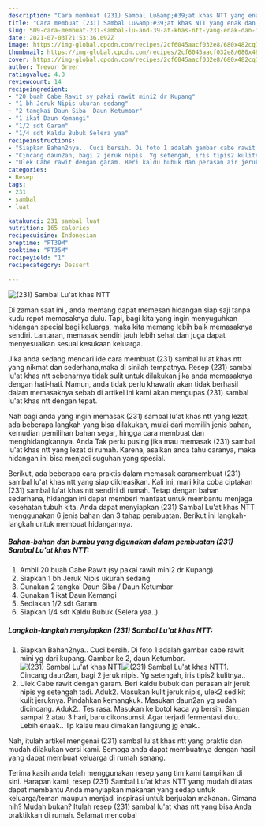```yaml
---
description: "Cara membuat (231) Sambal Lu&amp;#39;at khas NTT yang enak dan Mudah Dibuat"
title: "Cara membuat (231) Sambal Lu&amp;#39;at khas NTT yang enak dan Mudah Dibuat"
slug: 509-cara-membuat-231-sambal-lu-and-39-at-khas-ntt-yang-enak-dan-mudah-dibuat
date: 2021-07-03T21:53:36.092Z
image: https://img-global.cpcdn.com/recipes/2cf6045aacf032e8/680x482cq70/231-sambal-luat-khas-ntt-foto-resep-utama.jpg
thumbnail: https://img-global.cpcdn.com/recipes/2cf6045aacf032e8/680x482cq70/231-sambal-luat-khas-ntt-foto-resep-utama.jpg
cover: https://img-global.cpcdn.com/recipes/2cf6045aacf032e8/680x482cq70/231-sambal-luat-khas-ntt-foto-resep-utama.jpg
author: Trevor Greer
ratingvalue: 4.3
reviewcount: 14
recipeingredient:
- "20 buah Cabe Rawit sy pakai rawit mini2 dr Kupang"
- "1 bh Jeruk Nipis ukuran sedang"
- "2 tangkai Daun Siba  Daun Ketumbar"
- "1 ikat Daun Kemangi"
- "1/2 sdt Garam"
- "1/4 sdt Kaldu Bubuk Selera yaa"
recipeinstructions:
- "Siapkan Bahan2nya.. Cuci bersih. Di foto 1 adalah gambar cabe rawit mini yg dari kupang. Gambar ke 2, daun Ketumbar."
- "Cincang daun2an, bagi 2 jeruk nipis. Yg setengah, iris tipis2 kulitnya.."
- "Ulek Cabe rawit dengan garam. Beri kaldu bubuk dan perasan air jeruk nipis yg setengah tadi. Aduk2. Masukan kulit jeruk nipis, ulek2 sedikit kulit jeruknya. Pindahkan kemangkuk. Masukan daun2an yg sudah dicincang. Aduk2.. Tes rasa. Masukan ke botol kaca yg bersih. Simpan sampai 2 atau 3 hari, baru dikonsumsi. Agar terjadi fermentasi dulu. Lebih enaak.. Tp kalau mau dimakan langsung jg enak.."
categories:
- Resep
tags:
- 231
- sambal
- luat

katakunci: 231 sambal luat 
nutrition: 165 calories
recipecuisine: Indonesian
preptime: "PT39M"
cooktime: "PT35M"
recipeyield: "1"
recipecategory: Dessert

---
```



![(231) Sambal Lu&#39;at khas NTT](https://img-global.cpcdn.com/recipes/2cf6045aacf032e8/680x482cq70/231-sambal-luat-khas-ntt-foto-resep-utama.jpg)

Di zaman  saat ini , anda memang dapat memesan hidangan siap saji tanpa kudu repot memasaknya dulu. Tapi, bagi kita yang ingin menyuguhkan hidangan special bagi keluarga, maka kita memang lebih baik memasaknya sendiri. Lantaran, memasak sendiri jauh lebih sehat dan juga dapat menyesuaikan sesuai kesukaan keluarga.

Jika anda sedang mencari ide cara membuat (231) sambal lu&#39;at khas ntt yang nikmat dan sederhana,maka di sinilah tempatnya. Resep (231) sambal lu&#39;at khas ntt  sebenarnya tidak sulit untuk dilakukan jika anda memasaknya dengan hati-hati. Namun, anda tidak perlu khawatir akan tidak berhasil dalam memasaknya 
sebab di artikel ini kami akan mengupas (231) sambal lu&#39;at khas ntt dengan tepat.  



Nah bagi anda yang ingin memasak (231) sambal lu&#39;at khas ntt yang lezat, ada beberapa langkah yang bisa dilakukan, mulai dari memilih jenis bahan, kemudian pemilihan bahan segar, hingga cara membuat dan menghidangkannya. Anda Tak perlu pusing jika mau memasak (231) sambal lu&#39;at khas ntt yang lezat di rumah. Karena, asalkan anda  tahu caranya, maka hidangan ini bisa menjadi suguhan yang spesial.

Berikut, ada beberapa cara praktis  dalam memasak caramembuat (231) sambal lu&#39;at khas ntt yang siap dikreasikan. Kali ini, mari kita coba ciptakan (231) sambal lu&#39;at khas ntt sendiri di rumah. Tetap dengan bahan sederhana, hidangan ini dapat memberi manfaat untuk membantu menjaga kesehatan tubuh kita. Anda dapat menyiapkan (231) Sambal Lu&#39;at khas NTT menggunakan 6 jenis bahan dan 3 tahap pembuatan. Berikut ini langkah-langkah untuk membuat hidangannya.

<!--inarticleads1-->

##### Bahan-bahan dan bumbu yang digunakan dalam pembuatan (231) Sambal Lu&#39;at khas NTT:

1. Ambil 20 buah Cabe Rawit (sy pakai rawit mini2 dr Kupang)
1. Siapkan 1 bh Jeruk Nipis ukuran sedang
1. Gunakan 2 tangkai Daun Siba / Daun Ketumbar
1. Gunakan 1 ikat Daun Kemangi
1. Sediakan 1/2 sdt Garam
1. Siapkan 1/4 sdt Kaldu Bubuk (Selera yaa..)




<!--inarticleads2-->

##### Langkah-langkah menyiapkan (231) Sambal Lu&#39;at khas NTT:

1. Siapkan Bahan2nya.. Cuci bersih. Di foto 1 adalah gambar cabe rawit mini yg dari kupang. Gambar ke 2, daun Ketumbar.
<img src="https://img-global.cpcdn.com/steps/c75f88ea843e2b1a/160x128cq70/231-sambal-luat-khas-ntt-langkah-memasak-1-foto.jpg" alt="(231) Sambal Lu&#39;at khas NTT"><img src="https://img-global.cpcdn.com/steps/c2ba82d2b4de5c18/160x128cq70/231-sambal-luat-khas-ntt-langkah-memasak-1-foto.jpg" alt="(231) Sambal Lu&#39;at khas NTT">1. Cincang daun2an, bagi 2 jeruk nipis. Yg setengah, iris tipis2 kulitnya..
1. Ulek Cabe rawit dengan garam. Beri kaldu bubuk dan perasan air jeruk nipis yg setengah tadi. Aduk2. Masukan kulit jeruk nipis, ulek2 sedikit kulit jeruknya. Pindahkan kemangkuk. Masukan daun2an yg sudah dicincang. Aduk2.. Tes rasa. Masukan ke botol kaca yg bersih. Simpan sampai 2 atau 3 hari, baru dikonsumsi. Agar terjadi fermentasi dulu. Lebih enaak.. Tp kalau mau dimakan langsung jg enak..




Nah, itulah artikel mengenai  (231) sambal lu&#39;at khas ntt  yang praktis dan mudah dilakukan versi kami. Semoga anda dapat membuatnya dengan hasil yang dapat membuat keluarga di rumah senang. 

Terima kasih anda telah menggunakan resep yang tim kami tampilkan di sini. Harapan kami, resep  (231) Sambal Lu&#39;at khas NTT yang mudah di atas dapat membantu Anda menyiapkan makanan yang sedap untuk keluarga/teman maupun menjadi inspirasi untuk berjualan makanan. Gimana nih? Mudah bukan? Itulah resep (231) sambal lu&#39;at khas ntt yang bisa Anda praktikkan di rumah. Selamat mencoba!

